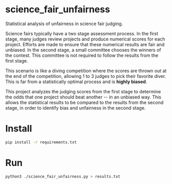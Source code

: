 # science_fair_unfairness
Statistical analysis of unfairness in science fair judging.

Science fairs typically have a two stage assessment process. In the first stage, many judges review projects and produce numerical scores for each project.  Efforts are made to ensure that these numerical results are fair and unbiased.  In the second stage, a small committee chooses the winners of the contest.  This committee is not required to follow the results from the first stage.

This scenario is like a diving competition where the scores are thrown out at the end of the competition, allowing 1 to 3 judges to pick their favorite diver.  This is far from a statistically optimal process and is **highly biased**.

This project analyzes the judging scores from the first stage to determine the odds that one project should beat another -- in an unbiased way.  This allows the statistical results to be compared to the results from the second stage, in order to identify bias and unfairness in the second stage.

# Install

```bash
pip install -r requirements.txt
```

# Run

```bash
python3 ./science_fair_unfairness.py > results.txt
```